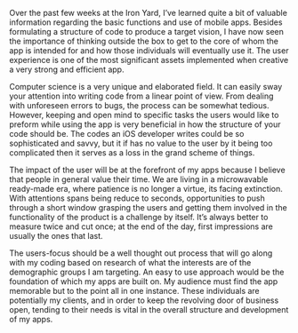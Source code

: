 Over the past few weeks at the Iron Yard, I’ve learned quite a bit of valuable information regarding the basic functions and use of mobile apps.  Besides formulating a structure of code to produce a target vision, I have now seen the importance of thinking outside the box to get to the core of whom the app is intended for and how those individuals will eventually use it. The user experience is one of the most significant assets implemented when creative a very strong and efficient app.

Computer science is a very unique and elaborated field. It can easily sway your attention into writing code from a linear point of view.  From dealing with unforeseen errors to bugs, the process can be somewhat tedious. However, keeping and open mind to specific tasks the users would like to preform while using the app is very beneficial in how the structure of your code should be. The codes an iOS developer writes could be so sophisticated and savvy, but it if has no value to the user by it being too complicated then it serves as a loss in the grand scheme of things.

The impact of the user will be at the forefront of my apps because I believe that people in general value their time. We are living in a microwavable ready-made era, where patience is no longer a virtue, its facing extinction. With attentions spans being reduce to seconds, opportunities to push through a short window grasping the users and getting them involved in the functionality of the product is a challenge by itself. It’s always better to measure twice and cut once; at the end of the day, first impressions are usually the ones that last. 

The users-focus should be a well thought out process that will go along with my coding based on research of what the interests are of the demographic groups I am targeting.  An easy to use approach would be the foundation of which my apps are built on. My audience must find the app memorable but to the point all in one instance. These individuals are potentially my clients, and in order to keep the revolving door of business open, tending to their needs is vital in the overall structure and development of my apps. 
